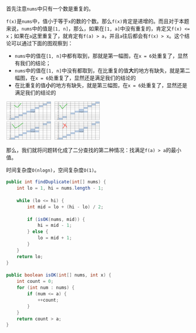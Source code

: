 首先注意`nums`中只有一个数是重复的。

`f(x)`是`nums`中，值小于等于`x`的数的个数。那么`f(x)`肯定是递增的。而且对于本题来说，`nums`中的值是`[1, n]`，那么，如果在`[1, a]`中没有重复的，肯定又`f(x) <= x`；如果在`a`这里重复了，就肯定有`f(a) > a`，并且`a`往后都会有`f(x) > x`。这个结论可以通过下面的图观察到：

* `nums`中的值在`[1, n]`中都有取到，那就是第一幅图，在`x = 6`处重复了，显然有我们的结论；
* `nums`中的值在`[1, n]`中没有都取到，在比重复的值**大**的地方有缺失，就是第二幅图，在`x = 6`处重复了，显然还是满足我们的结论的
* 在比重复的值**小**的地方有缺失，就是第三幅图，在`x = 6`处重复了，显然还是满足我们的结论的

<img src="..\res\微信截图_20200808154503.png" style="zoom: 25%;" />

那么，我们就将问题转化成了二分查找的第二种情况：找满足`f(a) > a`的最小值。

时间复杂度`O(nlogn)`，空间复杂度`O(1)`。

```java
public int findDuplicate(int[] nums) {
    int lo = 1, hi = nums.length - 1;
    
    while (lo <= hi) {
        int mid = lo + (hi - lo) / 2;
        
        if (isOK(nums, mid)) {
            hi = mid - 1;
        } else {
            lo = mid + 1;
        }
    }
    return lo;
}

public boolean isOK(int[] nums, int x) {
    int count = 0;
    for (int num : nums) {
        if (num <= a) {
            ++count;
        }
    }
    return count > a;
}
```
